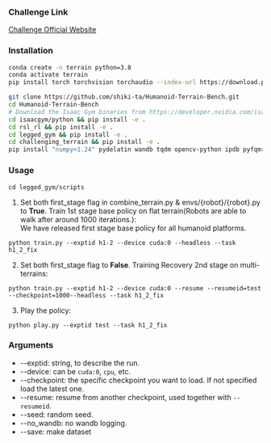 ### Challenge Link ###
[Challenge Official Website](https://human-robot-scene.github.io/Terrain-Challenge/#scenarios)

### Installation ###
```bash
conda create -n terrain python=3.8
conda activate terrain
pip install torch torchvision torchaudio --index-url https://download.pytorch.org/whl/cu118   #or cu113,cu115,cu121, based on your cuda version

git clone https://github.com/shiki-ta/Humanoid-Terrain-Bench.git
cd Humanoid-Terrain-Bench
# Download the Isaac Gym binaries from https://developer.nvidia.com/isaac-gym 
cd isaacgym/python && pip install -e .
cd rsl_rl && pip install -e .
cd legged_gym && pip install -e .
cd challenging_terrain && pip install -e .
pip install "numpy<1.24" pydelatin wandb tqdm opencv-python ipdb pyfqmr flask
```

### Usage ###
`cd legged_gym/scripts`

1. Set both first_stage flag in combine_terrain.py & envs/{robot}/{robot}.py to __True__. Train 1st stage base policy on flat terrain(Robots are able to walk after around 1000 iterations.):  
We have released first stage base policy for all humanoid platforms.
```
python train.py --exptid h1-2 --device cuda:0 --headless --task h1_2_fix
```


2. Set both first_stage flag to **False**. Training Recovery 2nd stage on multi-terrains:
```
python train.py --exptid h1-2 --device cuda:0 --resume --resumeid=test --checkpoint=1000--headless --task h1_2_fix
```

3. Play the policy:
```
python play.py --exptid test --task h1_2_fix
```



### Arguments ###
- --exptid: string,  to describe the run. 
- --device: can be `cuda:0`, `cpu`, etc.
- --checkpoint: the specific checkpoint you want to load. If not specified load the latest one.
- --resume: resume from another checkpoint, used together with `--resumeid`.
- --seed: random seed.
- --no_wandb: no wandb logging.
- --save: make dataset

